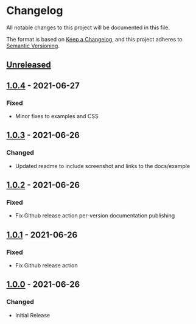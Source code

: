 # Changelog
All notable changes to this project will be documented in this file.

The format is based on [Keep a Changelog](https://keepachangelog.com/en/1.0.0/),
and this project adheres to [Semantic Versioning](https://semver.org/spec/v2.0.0.html).

## [Unreleased]

## [1.0.4] - 2021-06-27

### Fixed

- Minor fixes to examples and CSS

## [1.0.3] - 2021-06-26

### Changed

- Updated readme to include screenshot and links to the docs/example

## [1.0.2] - 2021-06-26

### Fixed

- Fix Github release action per-version documentation publishing

## [1.0.1] - 2021-06-26

### Fixed

- Fix Github release action

## [1.0.0] - 2021-06-26

### Changed

- Initial Release

[Unreleased]: https://github.com/symbioquine/ol-side-panel/compare/1.0.4...HEAD
[1.0.4]: https://github.com/symbioquine/ol-side-panel/compare/v1.0.3...v1.0.4
[1.0.3]: https://github.com/symbioquine/ol-side-panel/compare/v1.0.2...v1.0.3
[1.0.2]: https://github.com/symbioquine/ol-side-panel/compare/v1.0.1...v1.0.2
[1.0.1]: https://github.com/symbioquine/ol-side-panel/compare/v1.0.0...v1.0.1
[1.0.0]: https://github.com/symbioquine/ol-side-panel/releases/tag/1.0.0
